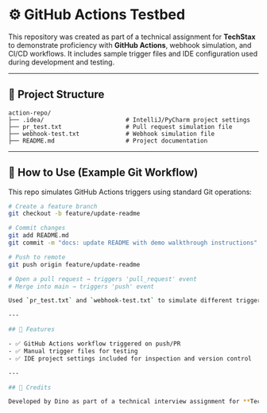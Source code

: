 # ⚙️ GitHub Actions Testbed

This repository was created as part of a technical assignment for **TechStax** to demonstrate proficiency with **GitHub Actions**, webhook simulation, and CI/CD workflows. It includes sample trigger files and IDE configuration used during development and testing.

---

## 📁 Project Structure

```
action-repo/
├── .idea/                       # IntelliJ/PyCharm project settings
├── pr_test.txt                  # Pull request simulation file
├── webhook-test.txt             # Webhook simulation file
├── README.md                    # Project documentation
```

---

## 🚀 How to Use (Example Git Workflow)

This repo simulates GitHub Actions triggers using standard Git operations:

```bash
# Create a feature branch
git checkout -b feature/update-readme

# Commit changes
git add README.md
git commit -m "docs: update README with demo walkthrough instructions"

# Push to remote
git push origin feature/update-readme

# Open a pull request → triggers 'pull_request' event
# Merge into main → triggers 'push' event

Used `pr_test.txt` and `webhook-test.txt` to simulate different triggers

---

## 🎯 Features

- ✅ GitHub Actions workflow triggered on push/PR  
- ✅ Manual trigger files for testing  
- ✅ IDE project settings included for inspection and version control

---

## 🙌 Credits

Developed by Dino as part of a technical interview assignment for **TechStax**, showcasing automation workflows and GitHub integration.
